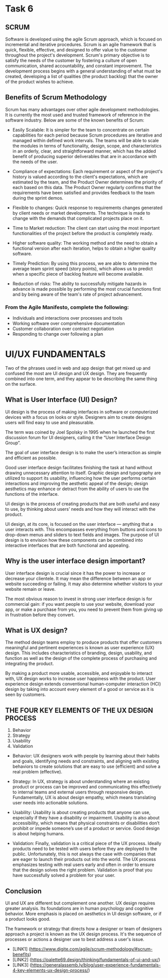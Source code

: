 # Task 6

## SCRUM

Software is developed using the agile Scrum approach, which is focused on incremental and iterative procedures. Scrum is an agile framework that is quick, flexible, effective, and designed to offer value to the customer throughout the project's development. Scrum's primary objective is to satisfy the needs of the customer by fostering a culture of open communication, shared accountability, and constant improvement. The development process begins with a general understanding of what must be created, developing a list of qualities (the product backlog) that the owner of the product wishes to achieve.



## Benefits of Scrum Methodology

Scrum has many advantages over other agile development methodologies. It is currently the most used and trusted framework of reference in the software industry. 
Below are some of the known benefits of Scrum:

- Easily Scalable: It is simpler for the team to concentrate on certain capabilities for each period because Scrum procedures are iterative and managed within defined work intervals. The teams will be able to scale the modules in terms of functionality, design, scope, and characteristics in an orderly, clear, and straightforward manner, which has the added benefit of producing superior deliverables that are in accordance with the needs of the user.

- Compliance of expectations: Each requirement or aspect of the project's history is valued according to the client's expectations, which are estimated by the team, and the Product Owner determines the priority of each based on this data. The Product Owner regularly confirms that the requirements have been satisfied and provides feedback to the team during the sprint demos.

- Flexible to changes: Quick response to requirements changes generated by client needs or market developments. The technique is made to change with the demands that complicated projects place on it.

- Time to Market reduction: The client can start using the most important functionalities of the project before the product is completely ready.

- Higher software quality: The working method and the need to obtain a functional version after each iteration, helps to obtain a higher quality software.

- Timely Prediction: By using this process, we are able to determine the average team sprint speed (story points), which allows us to predict when a specific piece of backlog feature will become available.
- Reduction of risks: The ability to successfully mitigate hazards in advance is made possible by performing the most crucial functions first and by being aware of the team's rate of project advancement.


### From the Agile Manifesto, complete the following:

- Individuals and interactions over processes and tools
- Working software over comprehensive documentation
- Customer collaboration over contract negotiation
- Responding to change over following a plan
  
# UI/UX FUNDAMENTALS

  Two of the phrases used in web and app design that get mixed up and confused the most are UI design and UX design. They are frequently combined into one term, and they appear to be describing the same thing on the surface.

## What is User Interface (UI) Design?
UI design is the process of making interfaces in software or computerized devices with a focus on looks or style. Designers aim to create designs users will find easy to use and pleasurable. 

The term was coined by Joel Spolsky in 1995 when he launched the first discussion forum for UI designers, calling it the “User Interface Design Group”.

The goal of user interface design is to make the user’s interaction as simple and efficient as possible. 

Good user interface design facilitates finishing the task at hand without drawing unnecessary attention to itself. Graphic design and typography are utilized to support its usability, influencing how the user performs certain interactions and improving the aesthetic appeal of the design; design aesthetics may enhance or detract from the ability of users to use the functions of the interface. 

UI design is the process of creating products that are both useful and easy to use, by thinking about users’ needs and how they will interact with the product.

UI design, at its core, is focused on the user interface — anything that a user interacts with. This encompasses everything from buttons and icons to drop-down menus and sliders to text fields and images. The purpose of UI design is to envision how these components can be combined into interactive interfaces that are both functional and appealing.

## Why is the user interface design important? 

User interface design is crucial since it has the power to increase or decrease your clientele. It may mean the difference between an app or website succeeding or failing. It may also determine whether visitors to your website remain or leave.

The most obvious reason to invest in strong user interface design is for commercial gain: if you want people to use your website, download your app, or make a purchase from you, you need to prevent them from giving up in frustration before they convert.

## What is UX design?

The method design teams employ to produce products that offer customers meaningful and pertinent experiences is known as user experience (UX) design. This includes characteristics of branding, design, usability, and function as well as the design of the complete process of purchasing and integrating the product.

By making a product more usable, accessible, and enjoyable to interact with, UX design works to increase user happiness with the product. User experience design extends conventional human-computer interaction (HCI) design by taking into account every element of a good or service as it is seen by customers.

## THE FOUR KEY ELEMENTS OF THE UX DESIGN PROCESS

1. Behavior
2. Strategy
3. Usability
4. Validation

- Behavior: UX designers work with people by learning about their habits and goals, identifying needs and constraints, and aligning with existing behaviors to create solutions that are easy to use (efficient) and solve a real problem (effective).

- Strategy: In UX, strategy is about understanding where an existing product or process can be improved and communicating this effectively to internal teams and external users through responsive design. Fundamentally, UX is about design empathy, which means translating user needs into actionable solutions.

- Usability: Usability is about creating products that anyone can use, especially if they have a disability or impairment. Usability is also about accessibility, which means that physical constraints or disabilities don’t prohibit or impede someone’s use of a product or service. Good design is about helping humans.

- Validation: Finally, validation is a critical piece of the UX process. Ideally products need to be tested with users before they are deployed to the public. Unfortunately, this is not always the case with companies that are eager to launch their products out into the world. The UX process emphasizes testing with real users early and often in order to ensure that the design solves the right problem. Validation is proof that you have successfully solved a problem for your user.



## Conclusion

UI and UX are different but complement one another. UX design requires greater analysis. Its foundations are in human psychology and cognitive behavior. More emphasis is placed on aesthetics in UI design software, or if a product looks good.

The framework or strategy that directs how a designer or team of designers approach a project is known as the UX design process. It's the sequence of processes or actions a designer use to best address a user's issue.



  - [LINK1] (https://www.digite.com/agile/scrum-methodology/#scrum-benefits)
  - [LINK2] (https://palette69.design/thinking/fundamentals-of-ui-and-ux/)
  - [LINK3] (https://generalassemb.ly/blog/user-experience-fundamentals-4-key-elements-ux-design-process/)